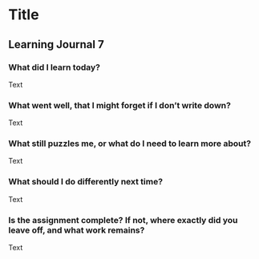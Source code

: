 # Title

## Learning Journal 7

### What did I learn today?

Text

### What went well, that I might forget if I don’t write down?

Text

### What still puzzles me, or what do I need to learn more about?

Text

### What should I do differently next time?

Text

### Is the assignment complete? If not, where exactly did you leave off, and what work remains?

Text
